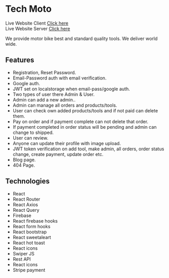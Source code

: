 # Tech Moto

Live Website Client [Click here](https://tech-moto-a7c01.web.app/) <br />
Live Website Server [Click here](https://tech-moto-9.herokuapp.com/)

We provide motor bike best and standard quality tools. We deliver world wide.


## Features

* Registration, Reset Password.
* Email-Password auth with email verification.
* Google auth.
* JWT set on localstorage when email-pass/google auth.
* Two types of user there Admin & User.
* Admin can add a new admin..
* Admin can manage all orders and products/tools.
* User can check own added products/tools and if not paid can delete them.
* Pay on order and if payment complete can not delete that order.
* If payment completed in order status will be pending and admin can change to shipped.
* User can review.
* Anyone can update their profile with image upload.
* JWT token verification on add tool, make admin, all orders, order status change, create payment, update order etc.
* Blog page.
* 404 Page.


## Technologies

* React
* React Router
* React Axios
* React Query
* Firebase
* React firebase hooks
* React form hooks
* React bootstrap
* React sweetaleart
* React hot toast
* React icons
* Swiper JS
* Rest API
* React icons
* Stripe payment